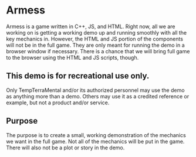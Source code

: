 # Armess
  Armess is a game written in C++, JS, and HTML. Right now, all we are working on is getting a working demo up and running smoothly with all the key mechanics in. However, the HTML and JS portion of the components will not be in the full game. They are only meant for running the demo in a browser window if necessary. There is a chance that we will bring full game to the browser using the HTML and JS scripts, though.
## This demo is for recreational use only.
  Only TempTerraMental and/or its authorized personnel may use the demo as anything more than a demo. Others may use it as a credited reference or example, but not a  product and/or service.
## Purpose
The purpose is to create a small, working demonstration of the mechanics we want in the full game. Not all of the mechanics will be put in the game. There will also not be a plot or story in the demo.
